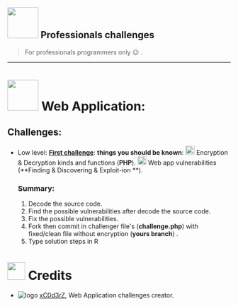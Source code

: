 <img src="https://blog.agilebits.com/wp-content/uploads/2014/01/Treehouse-icon-200x200.png" width="70"> Professionals challenges
---

> For professionals programmers only :wink: .

---
 
# <img src="http://matrix.com.pk/wp-content/uploads/2014/05/web_development.png" width="70"> Web Application:

## Challenges:
 - Low level:
 [**First challenge**](https://github.com/xc0d3rz/challenges/php/1st):
  **things you should be known**:
  <img src="http://4.bp.blogspot.com/-bTyvY1fiIms/UJUvW6kx-hI/AAAAAAAAANw/qRfbfEKJ6sU/s400/gnupg.png" width="21"> Encryption & Decryption kinds and functions (**PHP**).
  <img src="https://www.qualys.com/asset/image/icon/magnifying-glass-in-circle-alt.png" width="20"> Web app vulnerabilities (**Finding & Discovering & Exploit-ion **). 

   ### Summary:
   1. Decode the source code.
   2. Find the possible vulnerabilities after decode the source code.
   3. Fix the possible vulnerabilities.
   4. Fork then commit in challenger file's (**challenge.php**) with fixed/clean file without encryption (**yours branch**) .
   5. Type solution steps in R 

# <img src="http://image.flaticon.com/icons/png/512/3/3641.png" width="40" > Credits
* ![logo](https://avatars2.githubusercontent.com/u/12600640?v=3&s=25 ) [xC0d3rZ](https://fb.me/xc0d3rz), Web Application challenges creator.
